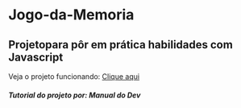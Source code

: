# Jogo-da-Memoria

## Projetopara pôr em prática habilidades com Javascript

Veja o projeto funcionando:
[Clique aqui](https://brendacristhine.github.io/Jogo-da-Memoria/)


##### Tutorial do projeto por: Manual do Dev


